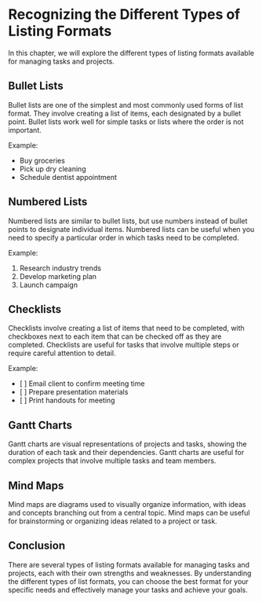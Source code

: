 Recognizing the Different Types of Listing Formats
=============================================================================================

In this chapter, we will explore the different types of listing formats available for managing tasks and projects.

Bullet Lists
------------

Bullet lists are one of the simplest and most commonly used forms of list format. They involve creating a list of items, each designated by a bullet point. Bullet lists work well for simple tasks or lists where the order is not important.

Example:

* Buy groceries
* Pick up dry cleaning
* Schedule dentist appointment

Numbered Lists
--------------

Numbered lists are similar to bullet lists, but use numbers instead of bullet points to designate individual items. Numbered lists can be useful when you need to specify a particular order in which tasks need to be completed.

Example:

1. Research industry trends
2. Develop marketing plan
3. Launch campaign

Checklists
----------

Checklists involve creating a list of items that need to be completed, with checkboxes next to each item that can be checked off as they are completed. Checklists are useful for tasks that involve multiple steps or require careful attention to detail.

Example:

* \[ \] Email client to confirm meeting time
* \[ \] Prepare presentation materials
* \[ \] Print handouts for meeting

Gantt Charts
------------

Gantt charts are visual representations of projects and tasks, showing the duration of each task and their dependencies. Gantt charts are useful for complex projects that involve multiple tasks and team members.

Mind Maps
---------

Mind maps are diagrams used to visually organize information, with ideas and concepts branching out from a central topic. Mind maps can be useful for brainstorming or organizing ideas related to a project or task.

Conclusion
----------

There are several types of listing formats available for managing tasks and projects, each with their own strengths and weaknesses. By understanding the different types of list formats, you can choose the best format for your specific needs and effectively manage your tasks and achieve your goals.
